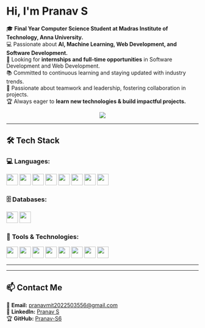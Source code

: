 # Hi, I'm **Pranav S**  

🎓 **Final Year Computer Science Student at Madras Institute of Technology, Anna University.**  
💻 Passionate about **AI, Machine Learning, Web Development, and Software Development.**  
🚀 Looking for **internships and full-time opportunities** in Software Development and Web Development.  
📚 Committed to continuous learning and staying updated with industry trends.  
🤝 Passionate about teamwork and leadership, fostering collaboration in projects.  
🏆 Always eager to **learn new technologies & build impactful projects.**  
<p align="center">
  <a href="https://drive.google.com/file/d/1EGUZ563hcs1NyoJCsZa60-AhQIcaQYbU/view?usp=sharing">
    <img src="https://img.shields.io/badge/%20View%20Resume-28A745?style=for-the-badge&logo=google-drive&logoColor=white" />
  </a>
</p>




---

## 🛠️ Tech Stack  

### 💻 **Languages:**  
<p align="left">
  <p align="left">
  <img src="https://img.shields.io/badge/-C-00599C?style=flat&logo=c&logoColor=white" height="30"/> 
  <img src="https://img.shields.io/badge/-C++-00599C?style=flat&logo=c%2B%2B&logoColor=white" height="30"/> 
  <img src="https://img.shields.io/badge/-Java-007396?style=flat&logo=java&logoColor=white" height="30"/> 
  <img src="https://img.shields.io/badge/-Python-3776AB?style=flat&logo=python&logoColor=white" height="30"/> 
  <img src="https://img.shields.io/badge/-HTML5-E34F26?style=flat&logo=html5&logoColor=white" height="30"/> 
  <img src="https://img.shields.io/badge/-CSS3-1572B6?style=flat&logo=css3&logoColor=white" height="30"/> 
  <img src="https://img.shields.io/badge/-JavaScript-F7DF1E?style=flat&logo=javascript&logoColor=black" height="30"/> 
  <img src="https://img.shields.io/badge/-PHP-777BB4?style=flat&logo=php&logoColor=white" height="30"/>
</p>

</p>

### 🗄️ **Databases:**  
<p align="left">
  <img src="https://img.shields.io/badge/-MySQL-4479A1?style=flat&logo=mysql&logoColor=white" height="30"/> 
  <img src="https://img.shields.io/badge/-OracleSQL-F80000?style=flat&logo=oracle&logoColor=white" height="30"/>
</p>

### 🔧 **Tools & Technologies:**  
<p align="left">
  <img src="https://img.shields.io/badge/-GitHub-181717?style=flat&logo=github&logoColor=white" height="30"/> 
  <img src="https://img.shields.io/badge/-Google%20Colab-F9AB00?style=flat&logo=google-colab&logoColor=white" height="30"/> 
  <img src="https://img.shields.io/badge/-Jupyter-F37626?style=flat&logo=jupyter&logoColor=white" height="30"/> 
  <img src="https://img.shields.io/badge/-VS%20Code-007ACC?style=flat&logo=visual-studio-code&logoColor=white" height="30"/> 
  <img src="https://img.shields.io/badge/-Jira-0052CC?style=flat&logo=jira&logoColor=white" height="30"/>
  <img src="https://img.shields.io/badge/-Word-2B579A?style=flat&logo=microsoft-word&logoColor=white" height="30"/>
  <img src="https://img.shields.io/badge/-Excel-217346?style=flat&logo=microsoft-excel&logoColor=white" height="30"/>
  <img src="https://img.shields.io/badge/-PowerPoint-B7472A?style=flat&logo=microsoft-powerpoint&logoColor=white" height="30"/>
</p>


---


---

## 📫 Contact Me    

📧 **Email:** [pranavmit2022503556@gmail.com](mailto:pranavmit2022503556@gmail.com)   
🔗 **LinkedIn:** [Pranav S](https://www.linkedin.com/feed/)   
🏆 **GitHub:** [Pranav-S6](https://github.com)
